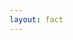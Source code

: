 ```yaml
---
layout: fact
---
```


<Congratz
  achievement="on knowing your first loss function!"
  message="Remember the name of this loss function."
  secondary="Also remember the how and why."
  caveat="Even if you can't remember the formula"
/>
